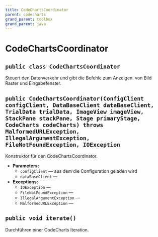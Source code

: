```yaml
---
title: CodeChartsCoordinator
parent: codecharts
grand_parent: toolbox
grand_parent: java
---
```


# CodeChartsCoordinator


## `public class CodeChartsCoordinator`

Steuert den Datenverkehr und gibt die Befehle zum Anzeigen. von Bild Raster und Eingabefenster.

## `public CodeChartsCoordinator(ConfigClient configClient, DataBaseClient dataBaseClient, TrialData trialData, ImageView imageView, StackPane stackPane, Stage primaryStage, CodeCharts codeCharts) throws MalformedURLException, IllegalArgumentException, FileNotFoundException, IOException`

Konstruktor für den CodeChartsCoordinator.

 * **Parameters:**
   * `configClient` — aus dem die Configuration geladen wird
   * `dataBaseClient` —
 * **Exceptions:**
   * `IOException` — 
   * `FileNotFoundException` — 
   * `IllegalArgumentException` — 
   * `MalformedURLException` — 

## `public void iterate()`

Durchführen einer CodeCharts Iteration.
